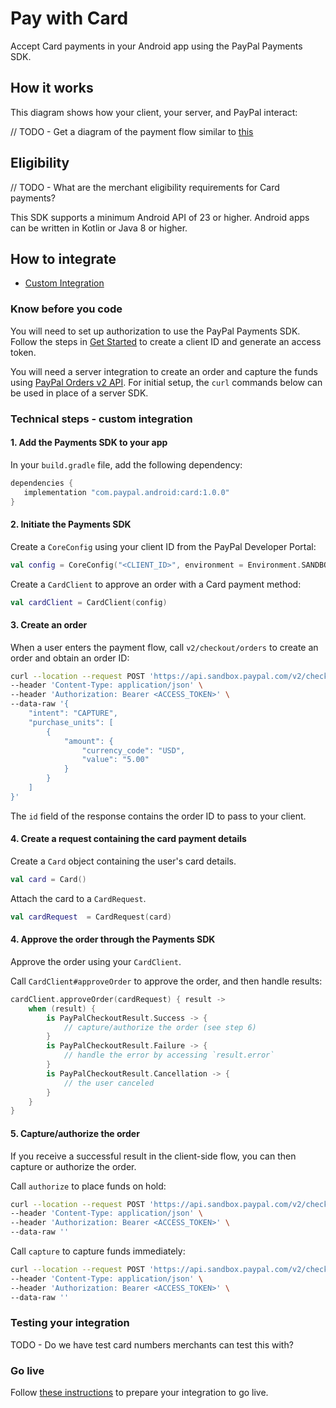 # Pay with Card

Accept Card payments in your Android app using the PayPal Payments SDK.

## How it works

This diagram shows how your client, your server, and PayPal interact:

// TODO - Get a diagram of the payment flow similar to [this](https://developer.paypal.com/braintree/docs/start/overview#how-it-works)

## Eligibility

// TODO - What are the merchant eligibility requirements for Card payments?

This SDK supports a minimum Android API of 23 or higher.
Android apps can be written in Kotlin or Java 8 or higher.

## How to integrate

- [Custom Integration](#technical-steps---custom-integration)

### Know before you code

You will need to set up authorization to use the PayPal Payments SDK. 
Follow the steps in [Get Started](https://developer.paypal.com/api/rest/#link-getstarted) to create a client ID and generate an access token. 

You will need a server integration to create an order and capture the funds using [PayPal Orders v2 API](https://developer.paypal.com/docs/api/orders/v2). 
For initial setup, the `curl` commands below can be used in place of a server SDK.

### Technical steps - custom integration

#### 1. Add the Payments SDK  to your app

In your `build.gradle` file, add the following dependency:

```groovy
dependencies {
   implementation "com.paypal.android:card:1.0.0"
}
```

#### 2. Initiate the Payments SDK

Create a `CoreConfig` using your client ID from the PayPal Developer Portal:

```kotlin
val config = CoreConfig("<CLIENT_ID>", environment = Environment.SANDBOX)
```

Create a `CardClient` to approve an order with a Card payment method:

```kotlin
val cardClient = CardClient(config)
```

#### 3. Create an order

When a user enters the payment flow, call `v2/checkout/orders` to create an order and obtain an order ID:

```bash
curl --location --request POST 'https://api.sandbox.paypal.com/v2/checkout/orders/' \
--header 'Content-Type: application/json' \
--header 'Authorization: Bearer <ACCESS_TOKEN>' \
--data-raw '{
    "intent": "CAPTURE",
    "purchase_units": [
        {
            "amount": {
                "currency_code": "USD",
                "value": "5.00"
            }
        }
    ]
}'
```

The `id` field of the response contains the order ID to pass to your client.

#### 4. Create a request containing the card payment details

Create a `Card` object containing the user's card details.

```kotlin
val card = Card()
```

Attach the card to a `CardRequest`.


```kotlin
val cardRequest  = CardRequest(card)
```

#### 4. Approve the order through the Payments SDK

Approve the order using your `CardClient`.

Call `CardClient#approveOrder` to approve the order, and then handle results:

```kotlin
cardClient.approveOrder(cardRequest) { result ->
    when (result) {
        is PayPalCheckoutResult.Success -> {
            // capture/authorize the order (see step 6)
        } 
        is PayPalCheckoutResult.Failure -> {
            // handle the error by accessing `result.error`
        } 
        is PayPalCheckoutResult.Cancellation -> {
            // the user canceled
        } 
    }
}
```

#### 5. Capture/authorize the order

If you receive a successful result in the client-side flow, you can then capture or authorize the order. 

Call `authorize` to place funds on hold:

```bash
curl --location --request POST 'https://api.sandbox.paypal.com/v2/checkout/orders/<ORDER_ID>/authorize' \
--header 'Content-Type: application/json' \
--header 'Authorization: Bearer <ACCESS_TOKEN>' \
--data-raw ''
```

Call `capture` to capture funds immediately:

```bash
curl --location --request POST 'https://api.sandbox.paypal.com/v2/checkout/orders/<ORDER_ID>/capture' \
--header 'Content-Type: application/json' \
--header 'Authorization: Bearer <ACCESS_TOKEN>' \
--data-raw ''
```

### Testing your integration

TODO - Do we have test card numbers merchants can test this with?

### Go live

Follow [these instructions](https://developer.paypal.com/api/rest/production/) to prepare your integration to go live.
